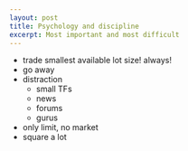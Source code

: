 ```yaml
---
layout: post
title: Psychology and discipline
excerpt: Most important and most difficult
---
```


* trade smallest available lot size! always!
* go away
* distraction
	* small TFs
	* news
	* forums
	* gurus
* only limit, no market
* square a lot
